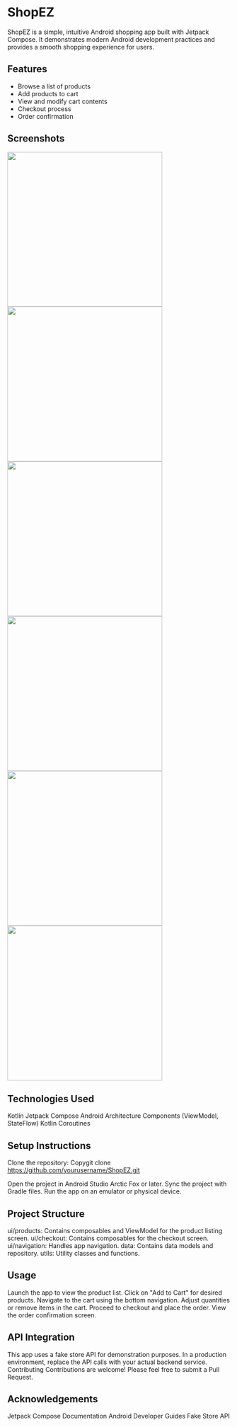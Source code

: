 # ShopEZ
ShopEZ is a simple, intuitive Android shopping app built with Jetpack Compose. It demonstrates modern Android development practices and provides a smooth shopping experience for users.

## Features

- Browse a list of products
- Add products to cart
- View and modify cart contents
- Checkout process
- Order confirmation

## Screenshots
<p float="left">
 <image src = "images/ScreenShot_2.jpg" height = "350px">
 <image src = "images/ScreenShot_3.jpg" height = "350.px">
 <image src = "images/product_details.jpg" height = "350.px">
 <image src = "images/ScreenShot_4.jpg" height = "350.px">
 <image src = "images/ScrrenShot_1.jpg" height = "350.px">
 <image src = "images/ScreenShot_5.jpg" height = "350.px">
</p>
 


## Technologies Used

Kotlin
Jetpack Compose
Android Architecture Components (ViewModel, StateFlow)
Kotlin Coroutines

## Setup Instructions

Clone the repository:
Copygit clone https://github.com/yourusername/ShopEZ.git

Open the project in Android Studio Arctic Fox or later.
Sync the project with Gradle files.
Run the app on an emulator or physical device.

## Project Structure

ui/products: Contains composables and ViewModel for the product listing screen.
ui/checkout: Contains composables for the checkout screen.
ui/navigation: Handles app navigation.
data: Contains data models and repository.
utils: Utility classes and functions.

## Usage

Launch the app to view the product list.
Click on "Add to Cart" for desired products.
Navigate to the cart using the bottom navigation.
Adjust quantities or remove items in the cart.
Proceed to checkout and place the order.
View the order confirmation screen.

## API Integration
This app uses a fake store API for demonstration purposes. In a production environment, replace the API calls with your actual backend service.
Contributing
Contributions are welcome! Please feel free to submit a Pull Request.


## Acknowledgements

Jetpack Compose Documentation
Android Developer Guides
Fake Store API
